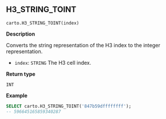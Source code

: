 ## H3_STRING_TOINT

```sql:signature
carto.H3_STRING_TOINT(index)
```

**Description**

Converts the string representation of the H3 index to the integer representation.

* `index`: `STRING` The H3 cell index.

**Return type**

`INT`

**Example**

```sql
SELECT carto.H3_STRING_TOINT('847b59dffffffff');
-- 596645165859340287
```
